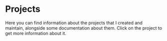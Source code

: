 # Projects

Here you can find information about the projects that I created and maintain, alongside some documentation about them. Click on the project to get more information about it.